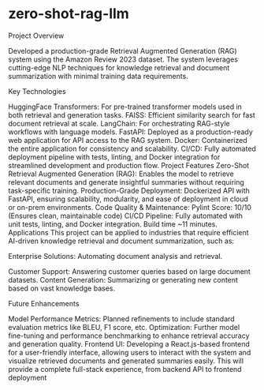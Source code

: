 # zero-shot-rag-llm

Project Overview

Developed a production-grade Retrieval Augmented Generation (RAG) system using the Amazon Review 2023 dataset. The system leverages cutting-edge NLP techniques for knowledge retrieval and document summarization with minimal training data requirements.

Key Technologies

HuggingFace Transformers: For pre-trained transformer models used in both retrieval and generation tasks.
FAISS: Efficient similarity search for fast document retrieval at scale.
LangChain: For orchestrating RAG-style workflows with language models.
FastAPI: Deployed as a production-ready web application for API access to the RAG system.
Docker: Containerized the entire application for consistency and scalability.
CI/CD: Fully automated deployment pipeline with tests, linting, and Docker integration for streamlined development and production flow.
Project Features
Zero-Shot Retrieval Augmented Generation (RAG): Enables the model to retrieve relevant documents and generate insightful summaries without requiring task-specific training.
Production-Grade Deployment: Dockerized API with FastAPI, ensuring scalability, modularity, and ease of deployment in cloud or on-prem environments.
Code Quality & Maintenance:
Pylint Score: 10/10 (Ensures clean, maintainable code)
CI/CD Pipeline: Fully automated with unit tests, linting, and Docker integration. Build time ~11 minutes.
Applications
This project can be applied to industries that require efficient AI-driven knowledge retrieval and document summarization, such as:

Enterprise Solutions: Automating document analysis and retrieval.

Customer Support: Answering customer queries based on large document datasets.
Content Generation: Summarizing or generating new content based on vast knowledge bases.

Future Enhancements

Model Performance Metrics: Planned refinements to include standard evaluation metrics like BLEU, F1 score, etc.
Optimization: Further model fine-tuning and performance benchmarking to enhance retrieval accuracy and generation quality.
Frontend UI: Developing a React.js-based frontend for a user-friendly interface, allowing users to interact with the system and visualize retrieved documents and generated summaries easily. This will provide a complete full-stack experience, from backend API to frontend deployment
